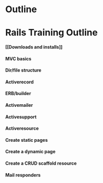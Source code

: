 # Outline

# Rails Training Outline

#### [[Downloads and installs]]

#### MVC basics

#### Dir/file structure

#### Activerecord

#### ERB/builder

#### Activemailer

#### Activesupport

#### Activeresource

#### Create static pages

#### Create a dynamic page

#### Create a CRUD scaffold resource

#### Mail responders